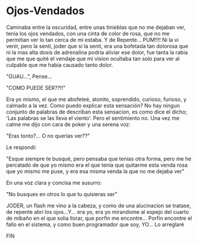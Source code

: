 # Ojos-Vendados

Caminaba entre la oscuridad, entre unas tinieblas
que no me dejaban ver, tenia los ojos vendados,
con una cinta de color de rosa, que no me permitian
ver lo tan cerca de mi estaba.
Y de Repente...
PUM!!!!
Ni la vi venir, pero la sentí, joder que si la senti,
era una bofetada tan dolorosa que ni la mas alta
dosis de adrenalina podria aliviar ese dolor,
fue tanta la rabia que me que quité el vendaje
que mi vision ocultaba tan solo para ver al culpable
que me habia causado tanto dolor.

"GUAU...", Pense...

"COMO PUEDE SER??!!"

Era yo mismo, el que me abofeteé, atonito, soprendido,
curioso, furioso, y calmado a la vez.
Como puedo explicar esta sensación?
No hay ningun conjunto de palabras de describan esta
sensacion, es como dice el
dicho; 'Las palabras se las lleva el viento'.
Pero el sentimiento no.
Una vez me calme me dijo con cara de poker y
una serena voz:

"Eras tonto?... O no querias ver??"

Le respondí:

"Esque siempre te busqué, pero pensaba que tenias otra forma,
pero me he percatado de que yo mismo era el que tenia que quitarme
esta venda rosa que yo mismo me puse, y era esa misma venda la que
no me dejaba ver"

En una voz clara y concisa me susurro:

"No busques en otros lo que tu quisieras ser"

JODER, un flash me vino a la cabeza, y como de una alucinacion se
tratase, de repente abri los ojos...Y...
era yo, era yo mirandome al espejo del cuarto de mibaño en el que solia llorar,
que porfin me encontre...
Porfin encontre el fallo en el sistema, y como buen programador que soy,
YO...
Lo arreglaré

FIN
